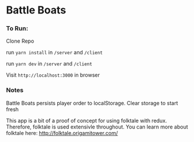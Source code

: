 # Battle Boats
### To Run:
Clone Repo

run `yarn install` in `/server` and `/client`

run `yarn dev` in `/server` and `/client`

Visit `http://localhost:3000` in browser

### Notes
Battle Boats persists player order to localStorage. Clear storage to start fresh

This app is a bit of a proof of concept for using folktale with redux. Therefore, folktale is used extensivle throughout. You can learn more about folktale here: http://folktale.origamitower.com/
